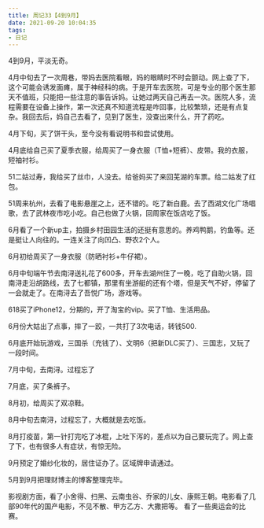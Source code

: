 ```yaml
---
title: 周记33【4到9月】
date: 2021-09-20 10:04:35
tags:
- 日记
---
```


4到9月，平淡无奇。

4月中旬去了一次周巷，带妈去医院看眼，妈的眼睛时不时会颤动。网上查了下，这个可能会诱发面瘫，属于神经科的病。于是开车去医院，可是专业的那个医生那天不值班，只能把一些注意的事告诉妈。让她过两天自己再去一次。医院人多，流程需要在设备上操作，第一次还真不知道流程是咋回事，比较繁琐，还是有点复杂。我回去后，妈自己去看了，见到了医生，没查出来什么，开了药吃。

4月下旬，买了饼干头，至今没有看说明书和尝试使用。

4月底给自己买了夏季衣服，给周买了一身衣服（T恤+短裤）、皮带。我的衣服，短袖衬衫。

51二姑过寿，我给买了丝巾，人没去。给爸妈买了来回芜湖的车票。给二姑发了红包。

51周来杭州，去看了电影悬崖之上，还不错的。吃了新白鹿。去了西湖文化广场唱歌，去了武林夜市吃小吃。自己也做了火锅，回周家在饭店吃了饭。

6月看了一个新up主，拍摄乡村田园生活的还挺有意思的。养鸡鸭鹅，钓鱼等。还是挺让人向往的。一连关注了向凹凸、野农2个人。

6月初给周买了一身衣服（防晒衬衫+牛仔裙）。

6月中旬端午节去南浔送礼花了600多，开车去湖州住了一晚，吃了自助火锅，回南浔走沿胡路线，去了七都镇，那里有坐游艇的还有个塔，但是天气不好，停留了一会就走了。在南浔去了吾悦广场，游戏等。

618买了iPhone12，分期的，开了淘宝的vip。买了T恤、生活用品。

6月份大姑出了点事，摔了一跤，一共打了3次电话，转钱500.

6月底开始玩游戏，三国杀（充钱了）、文明6（把新DLC买了）、三国志，又玩了一段时间。

7月中旬，去南浔。过程忘了

7月底，买了条裤子。

8月初，给周买了双凉鞋。

8月中旬去南浔，过程忘了，大概就是去吃饭。

8月打疫苗，第一针打完吃了冰棍，上吐下泻的，差点以为自己要玩完了。网上查了下，也有很多人有症状，有惊无险。

9月预定了婚纱化妆的，居住证办了。区域牌申请通过。

5月到9月把理财博主的博客整理完毕。

影视剧方面，看了小舍得、扫黑、云南虫谷、乔家的儿女、康熙王朝。电影看了几部90年代的国产电影，不见不散、甲方乙方、大撒把等。
看了一些奥运会的比赛。
